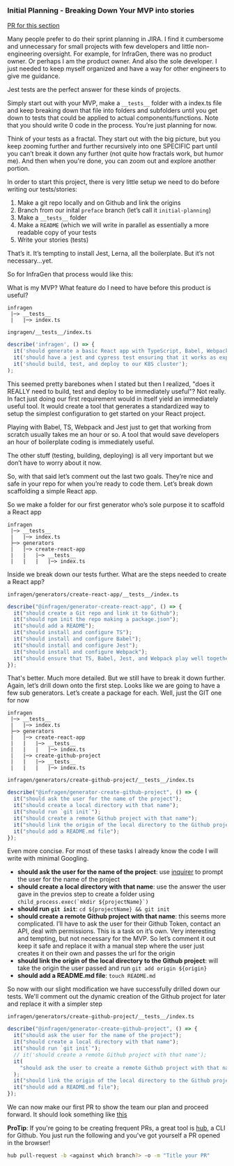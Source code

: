 ### Initial Planning - Breaking Down Your MVP into stories

[PR for this section](https://github.com/hoverinc/infragen/pull/4/files)

Many people prefer to do their sprint planning in JIRA. I find it cumbersome and unnecessary for small projects with few developers and little non-engineering oversight. For example, for InfraGen, there was no product owner. Or perhaps I am the product owner. And also the sole developer. I just needed to keep myself organized and have a way for other engineers to give me guidance.

Jest tests are the perfect answer for these kinds of projects.

Simply start out with your MVP, make a `__tests__` folder with a index.ts file and keep breaking down that file into folders and subfolders until you get down to tests that could be applied to actual components/functions. Note that you should write 0 code in the process. You’re just planning for now.

Think of your tests as a fractal. They start out with the big picture, but you keep zooming further and further recursively into one SPECIFIC part until you can’t break it down any further (not quite how fractals work, but humor me). And then when you're done, you can zoom out and explore another portion.

In order to start this project, there is very little setup we need to do before writing our tests/stories:

1. Make a git repo locally and on Github and link the origins
2. Branch from our inital `preface` branch (let’s call it `initial-planning`)
3. Make a `__tests__` folder
4. Make a `README` (which we will write in parallel as essentially a more readable copy of your tests
5. Write your stories (tests)

That’s it. It’s tempting to install Jest, Lerna, all the boilerplate. But it’s not necessary...yet.

So for InfraGen that process would like this:

What is my MVP? What feature do I need to have before this product is useful?

```
infragen
 |─> __tests__
 |   |─> index.ts
```

`ingragen/__tests__/index.ts`

```js
describe('infragen', () => {
  it('should generate a basic React app with TypeScript, Babel, Webpack, Jest, React, and a hello world page');
  it('should have a jest and cypress test ensuring that it works as expected');
  it('should build, test, and deploy to our K8S cluster');
);
```

This seemed pretty barebones when I stated but then I realized, "does it REALLY need to build, test and deploy to be immediately useful"? Not really. In fact just doing our first requirement would in itself yield an immediately useful tool. It would create a tool that generates a standardized way to setup the simplest configuration to get started on your React project.

Playing with Babel, TS, Webpack and Jest just to get that working from scratch usually takes me an hour or so. A tool that would save developers an hour of boilerplate coding is immediately useful.

The other stuff (testing, building, deploying) is all very important but we don’t have to worry about it now.

So, with that said let’s comment out the last two goals. They’re nice and safe in your repo for when you’re ready to code them. Let’s break down scaffolding a simple React app.

So we make a folder for our first generator who’s sole purpose it to scaffold a React app

```
infragen
 |─> __tests__
 |   |─> index.ts
 ├─> generators
 |   |─> create-react-app
 |   |   |─> __tests__
 |   |   |   |─> index.ts
```

Inside we break down our tests further. What are the steps needed to create a React app?

`infragen/generators/create-react-app/__tests__/index.ts`

```js
describe("@infragen/generator-create-react-app", () => {
  it("should create a Git repo and link it to Github");
  it("should npm init the repo making a package.json");
  it("should add a README");
  it("should install and configure TS");
  it("should install and configure Babel");
  it("should install and configure Jest");
  it("should install and configure Webpack");
  it("should ensure that TS, Babel, Jest, and Webpack play well together");
});
```

That's better. Much more detailed. But we still have to break it down further. Again, let’s drill down onto the first step. Looks like we are going to have a few sub generators. Let’s create a package for each. Well, just the GIT one for now

```
infragen
 |─> __tests__
 |   |─> index.ts
 ├─> generators
 |   |─> create-react-app
 |   |   |─> __tests__
 |   |   |   |─> index.ts
 |   |─> create-github-project
 |   |   |─> __tests__
 |   |   |   |─> index.ts
```

`infragen/generators/create-github-project/__tests__/index.ts`

```js
describe("@infragen/generator-create-github-project", () => {
  it("should ask the user for the name of the project");
  it("should create a local directory with that name");
  it("should run `git init`");
  it("should create a remote Github project with that name");
  it("should link the origin of the local directory to the Github project");
  it("should add a README.md file");
});
```

Even more concise. For most of these tasks I already know the code I will write with minimal Googling.

- **should ask the user for the name of the project**: use [inquirer](https://github.com/SBoudrias/Inquirer.js/) to prompt the user for the name of the project
- **should create a local directory with that name**: use the answer the user gave in the previos step to create a folder using `` child_process.exec(`mkdir ${projectName}`) ``
- **should run `git init`**: `cd ${projectName} && git init`
- **should create a remote Github project with that name**: this seems more complicated. I’ll have to ask the user for their Github Token, contact an API, deal with permissions. This is a task on it’s own. Very interesting and tempting, but not necessary for the MVP. So let’s comment it out keep it safe and replace it with a manual step where the user just creates it on their own and passes the url for the origin
- **should link the origin of the local directory to the Github project**: will take the origin the user passed and run `git add origin ${origin}`
- **should add a README.md file**: `touch README.md`

So now with our slight modification we have successfully drilled down our tests. We'll comment out the dynamic creation of the Github project for later and replace it with a simpler step

`infragen/generators/create-github-project/__tests__/index.ts`

```js
describe("@infragen/generator-create-github-project", () => {
  it("should ask the user for the name of the project");
  it("should create a local directory with that name");
  it("should run `git init`");
  // it('should create a remote Github project with that name');
  it(
    "should ask the user to create a remote Github project with that name and pass the url for the origin"
  );
  it("should link the origin of the local directory to the Github project");
  it("should add a README.md file");
});
```

We can now make our first PR to show the team our plan and proceed forward. It should look something like [this](https://github.com/hoverinc/infragen/pull/4/files)

**ProTip**: If you're going to be creating frequent PRs, a great tool is [hub](https://hub.github.com/), a CLI for Github. You just run the following and you've got yourself a PR opened in the browser!

```bash
hub pull-request -b <against which branch?> -o -m "Title your PR"
```
